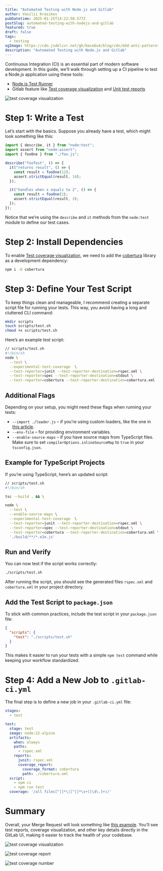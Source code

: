 ```yaml
---
title: "Automated Testing with Node.js and Gitlab"
author: Vasilii Krasikov
pubDatetime: 2025-01-25T14:22:50.577Z
postSlug: automated-testing-with-nodejs-and-gitlab
featured: true
draft: false
tags:
  - testing
ogImage: https://cdn.jsdelivr.net/gh/bacebu4/blog/cdn/ddd-anti-patterns-manual-transaction-management.png
description: "Automated Testing with Node.js and Gitlab"
---
```


Continuous Integration (CI) is an essential part of modern software development. In this guide, we’ll walk through setting up a CI pipeline to test a Node.js application using these tools:

- [Node.js Test Runner](https://nodejs.org/api/test.html#test-runner)
- Gitlab feature like [Test coverage visualization](https://docs.gitlab.com/ee/ci/testing/test_coverage_visualization/index.html) and [Unit test reports](https://docs.gitlab.com/ee/ci/testing/unit_test_reports.html)

![test coverage visualization](https://cdn.jsdelivr.net/gh/bacebu4/blog/cdn/test-coverage-visualization.png)

# Step 1: Write a Test

Let’s start with the basics. Suppose you already have a test, which might look something like this:

```js
import { describe, it } from "node:test";
import assert from "node:assert";
import { fooOne } from "./foo.js";

describe("fooTest", () => {
  it("returns result", () => {
    const result = fooOne(12);
    assert.strictEqual(result, 14);
  });

  it("handles when x equals to 2", () => {
    const result = fooOne(2);
    assert.strictEqual(result, 3);
  });
});
```

Notice that we’re using the `describe` and `it` methods from the `node:test` module to define our test cases.

# Step 2: Install Dependencies

To enable [Test coverage visualization](https://docs.gitlab.com/ee/ci/testing/test_coverage_visualization/index.html), we need to add the [cobertura](https://www.npmjs.com/package/cobertura) library as a development dependency:

```sh
npm i -D cobertura
```

# Step 3: Define Your Test Script

To keep things clean and manageable, I recommend creating a separate script file for running your tests. This way, you avoid having a long and cluttered CLI command:

```sh
mkdir scripts
touch scripts/test.sh
chmod +x scripts/test.sh
```

Here’s an example test script:

```sh
// scripts/test.sh
#!/bin/sh
node \
  --test \
  --experimental-test-coverage  \
  --test-reporter=junit --test-reporter-destination=rspec.xml \
  --test-reporter=spec --test-reporter-destination=stdout \
  --test-reporter=cobertura --test-reporter-destination=cobertura.xml
```

## Additional Flags

Depending on your setup, you might need these flags when running your tests:

- `--import ./loader.js` – if you’re using custom loaders, like the one in [this article](https://www.bacebu4.com/posts/experimental-loader-may-be-removed-in-the-future).
- `--env-file` – for providing environment variables.
- `--enable-source-maps` – if you have source maps from TypeScript files. Make sure to set `compilerOptions.inlineSourceMap` to `true` in your `tsconfig.json`.

## Example for TypeScript Projects

If you’re using TypeScript, here’s an updated script:

```sh
// scripts/test.sh
#!/bin/sh

tsc --build . && \

node \
  --test \
  --enable-source-maps \
  --experimental-test-coverage  \
  --test-reporter=junit --test-reporter-destination=rspec.xml \
  --test-reporter=spec --test-reporter-destination=stdout \
  --test-reporter=cobertura --test-reporter-destination=cobertura.xml \
  './build/**/*.e2e.js'
```

## Run and Verify

You can now test if the script works correctly:

```sh
./scripts/test.sh
```

After running the script, you should see the generated files `rspec.xml` and `cobertura.xml` in your project directory.

## Add the Test Script to `package.json`

To stick with common practices, include the test script in your `package.json` file:

```json
{
  "scripts": {
    "test": "./scripts/test.sh"
  }
}
```

This makes it easier to run your tests with a simple `npm test` command while keeping your workflow standardized.

# Step 4: Add a New Job to `.gitlab-ci.yml`

The final step is to define a new job in your `.gitlab-ci.yml` file:

```yml
stages:
  - test

test:
  stage: test
  image: node:22-alpine
  artifacts:
    when: always
    paths:
      - rspec.xml
    reports:
      junit: rspec.xml
      coverage_report:
        coverage_format: cobertura
        path: ./cobertura.xml
  script:
    - npm ci
    - npm run test
  coverage: '/all files[^|]*\|[^|]*\s+([\d\.]+)/'
```

# Summary

Overall, your Merge Request will look something like [this example](https://gitlab.com/bacebu4/cobertura-test/-/merge_requests/2). You’ll see test reports, coverage visualization, and other key details directly in the GitLab UI, making it easier to track the health of your codebase.

![test coverage visualization](https://cdn.jsdelivr.net/gh/bacebu4/blog/cdn/test-coverage-visualization.png)

![test coverage report](https://cdn.jsdelivr.net/gh/bacebu4/blog/cdn/test-coverage-report.png)

![test coverage number](https://cdn.jsdelivr.net/gh/bacebu4/blog/cdn/test-coverage-number.png)
